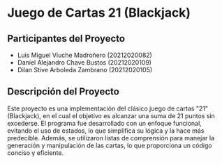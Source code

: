 # **Juego de Cartas 21 (Blackjack)** 

## Participantes del Proyecto

   - Luis Miguel Viuche Madroñero (20212020082)
   - Daniel Alejandro Chave Bustos (20212020109)
   - Dilan Stive Arboleda Zambrano (20212020105)

 ## Descripción del Proyecto

Este proyecto es una implementación del clásico juego de cartas "21" (Blackjack), en el cual el objetivo es alcanzar una suma de 21 puntos sin excederse. El programa fue desarrollado con un enfoque funcional, evitando el uso de estados, lo que simplifica su lógica y la hace más predecible. Además, se utilizaron listas de comprensión para manejar la generación y manipulación de las cartas, lo que proporciona un código conciso y eficiente.


